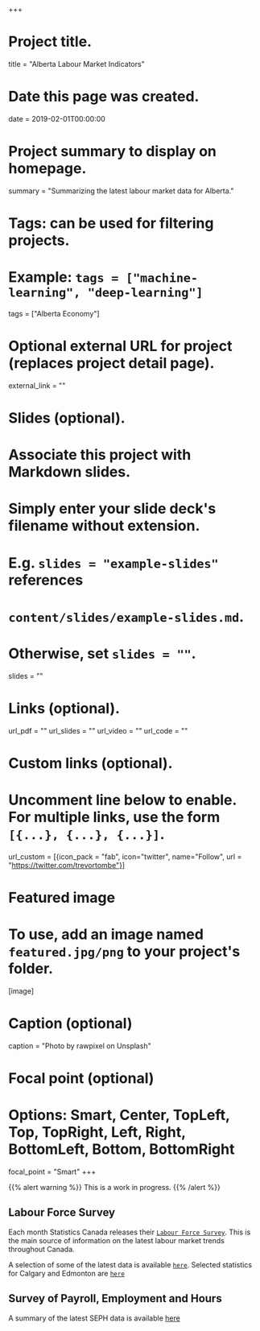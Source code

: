 +++
# Project title.
title = "Alberta Labour Market Indicators"

# Date this page was created.
date = 2019-02-01T00:00:00

# Project summary to display on homepage.
summary = "Summarizing the latest labour market data for Alberta."

# Tags: can be used for filtering projects.
# Example: `tags = ["machine-learning", "deep-learning"]`
tags = ["Alberta Economy"]

# Optional external URL for project (replaces project detail page).
external_link = ""

# Slides (optional).
#   Associate this project with Markdown slides.
#   Simply enter your slide deck's filename without extension.
#   E.g. `slides = "example-slides"` references 
#   `content/slides/example-slides.md`.
#   Otherwise, set `slides = ""`.
slides = ""

# Links (optional).
url_pdf = ""
url_slides = ""
url_video = ""
url_code = ""

# Custom links (optional).
#   Uncomment line below to enable. For multiple links, use the form `[{...}, {...}, {...}]`.
url_custom = [{icon_pack = "fab", icon="twitter", name="Follow", url = "https://twitter.com/trevortombe"}]

# Featured image
# To use, add an image named `featured.jpg/png` to your project's folder. 
[image]
  # Caption (optional)
  caption = "Photo by rawpixel on Unsplash"
  
  # Focal point (optional)
  # Options: Smart, Center, TopLeft, Top, TopRight, Left, Right, BottomLeft, Bottom, BottomRight
  focal_point = "Smart"
+++

{{% alert warning %}}
This is a work in progress.
{{% /alert %}}

## Labour Force Survey

Each month Statistics Canada releases their [`Labour Force Survey`](https://www.statcan.gc.ca/eng/survey/household/3701). This is the main source of information on the latest labour market trends throughout Canada.

A selection of some of the latest data is available [`here`](/data/LFS.html). Selected statistics for Calgary and Edmonton are [`here`](/data/LFS_cma.html)

## Survey of Payroll, Employment and Hours

A summary of the latest SEPH data is available [here](/data/SEPH.html)

